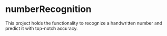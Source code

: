 # numberRecognition
This project holds the functionality to recognize a handwritten number and predict it with top-notch accuracy.
